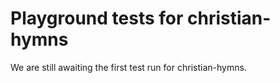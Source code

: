 # Playground tests for christian-hymns
We are still awaiting the first test run for christian-hymns.
